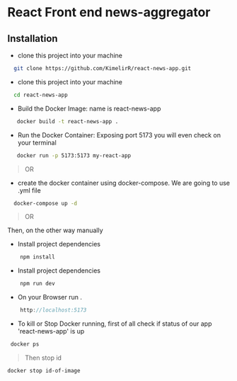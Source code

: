 # React Front end news-aggregator

## Installation

* clone this project into your machine

```bash
  git clone https://github.com/KimelirR/react-news-app.git
```

* clone this project into your machine

```bash
  cd react-news-app
```

* Build the Docker Image: name is react-news-app

```bash
   docker build -t react-news-app .
```

* Run the Docker Container: Exposing port 5173 you will even check on your terminal

```bash
   docker run -p 5173:5173 my-react-app
```

> OR

* create the docker container using docker-compose. We are going to use .yml file

```bash
  docker-compose up -d
```

> OR

Then, on the other way manually

* Install project dependencies

```javascript
    npm install
```

* Install project dependencies

```javascript
    npm run dev
```

* On your Browser run .

```javascript
    http://localhost:5173
```

* To kill or Stop Docker running, first of all check if status of our app 'react-news-app' is up

```bash
 docker ps
```

> Then stop id

```bash
docker stop id-of-image
```
